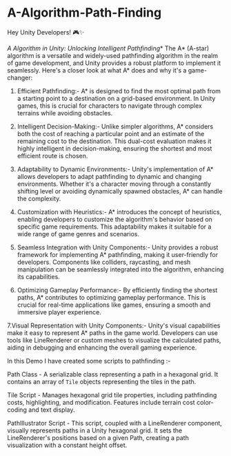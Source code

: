 # A-Algorithm-Path-Finding

Hey Unity Developers! 🎮✨

**A* Algorithm in Unity: Unlocking Intelligent Pathfinding**
The A* (A-star) algorithm is a versatile and widely-used pathfinding algorithm in the realm of game development, and Unity provides a robust platform to implement it seamlessly. Here's a closer look at what A* does and why it's a game-changer:

1. Efficient Pathfinding:- A* is designed to find the most optimal path from a starting point to a destination on a grid-based environment. In Unity games, this is crucial for characters to navigate through complex terrains while avoiding obstacles.

2. Intelligent Decision-Making:- Unlike simpler algorithms, A* considers both the cost of reaching a particular point and an estimate of the remaining cost to the destination. This dual-cost evaluation makes it highly intelligent in decision-making, ensuring the shortest and most efficient route is chosen.

3. Adaptability to Dynamic Environments:- Unity's implementation of A* allows developers to adapt pathfinding to dynamic and changing environments. Whether it's a character moving through a constantly shifting level or avoiding dynamically spawned obstacles, A* can handle the complexity.

4. Customization with Heuristics:- A* introduces the concept of heuristics, enabling developers to customize the algorithm's behavior based on specific game requirements. This adaptability makes it suitable for a wide range of game genres and scenarios.

5. Seamless Integration with Unity Components:- Unity provides a robust framework for implementing A* pathfinding, making it user-friendly for developers. Components like colliders, raycasting, and mesh manipulation can be seamlessly integrated into the algorithm, enhancing its capabilities.

6. Optimizing Gameplay Performance:- By efficiently finding the shortest paths, A* contributes to optimizing gameplay performance. This is crucial for real-time applications like games, ensuring a smooth and immersive player experience.

7.Visual Representation with Unity Components:- Unity's visual capabilities make it easy to represent A* paths in the game world. Developers can use tools like LineRenderer or custom meshes to visualize the calculated paths, aiding in debugging and enhancing the overall gaming experience.

In this Demo I have created some scripts to pathfinding :-

Path Class - A serializable class representing a path in a hexagonal grid. It contains an array of `Tile` objects representing the tiles in the path.

Tile Script - Manages hexagonal grid tile properties, including pathfinding costs, highlighting, and modification. Features include terrain cost color-coding and text display.

PathIllustrator Script - This script, coupled with a LineRenderer component, visually represents paths in a Unity hexagonal grid. It sets the LineRenderer's positions based on a given Path, creating a path visualization with a constant height offset.
